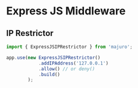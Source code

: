# Express JS Middleware

## IP Restrictor

```typescript
import { ExpressJSIPRestrictor } from 'majuro';

app.use(new ExpressJSIPRestrictor()
            .addIPAddress('127.0.0.1')
            .allow() // or deny()
            .build()
        );
```